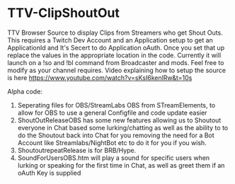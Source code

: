 # TTV-ClipShoutOut
TTV Browser Source to display Clips from Streamers who get Shout Outs.
This requires a Twitch Dev Account and an Application setup to get an ApplicationId and It's Secert to do Application oAuth.
Once you set that up replace the values in the appropriate location in the code.
Currently it will launch on a !so and !bl command from Broadcaster and mods. Feel free to modify as your channel requires.
Video explaining how to setup the source is here https://www.youtube.com/watch?v=sKsI6kenlRw&t=10s

Alpha code:
1. Seperating files for OBS/StreamLabs OBS from STreamElements, to allow for OBS to use a general Configfile and code update easier
2. ShoutOutReleaseOBS has some new features allowing us to Shoutout everyone in Chat based some lurking/chatting as well as the ability to 
to do the Shoutout back into Chat for you removing the need for a Bot Account like Streamlabs/NightBot etc to do it for you if you wish.
3. ShoutoutrepeatRelease is for BRB/Hype.
4. SoundForUsersOBS.htm will play a sound for specific users when lurking or speaking for the first time in Chat, as well as greet them if an oAuth Key is supplied
